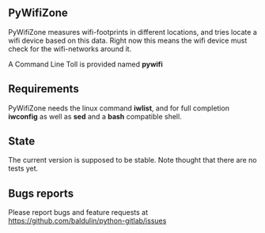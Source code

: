 ## PyWifiZone

PyWifiZone measures wifi-footprints in different locations, and tries locate a 
wifi device based on this data. Right now this means the wifi device must check
for the wifi-networks around it.

A Command Line Toll is provided named **pywifi**

## Requirements

PyWifiZone needs the linux command **iwlist**, and for full completion 
**iwconfig** as well as **sed** and a **bash** compatible shell.

## State

The current version is supposed to be stable. Note thought that there are no 
tests yet.

## Bugs reports

Please report bugs and feature requests at
https://github.com/baldulin/python-gitlab/issues

